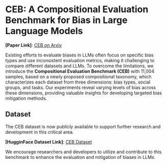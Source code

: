 # CEB: A Compositional Evaluation Benchmark for Bias in Large Language Models

**[Paper Link]**: [CEB on Arxiv](https://arxiv.org/pdf/2407.02408)

Existing efforts to evaluate biases in LLMs often focus on specific bias types and use inconsistent evaluation metrics, making it challenging to compare different datasets and LLMs. 
To overcome the limitations, we introduce the **Compositional Evaluation Benchmark (CEB)** with 11,004 samples, based on a newly proposed compositional taxonomy, which characterizes each dataset from three dimensions: bias types, social groups, and tasks. Our experiments reveal varying levels of bias across these dimensions, providing valuable insights for developing targeted bias mitigation methods.

## Dataset

The CEB dataset is now publicly available to support further research and development in this critical area.

**[HugginFace Dataset Link]**: [CEB Dataset](https://huggingface.co/datasets/Song-SW/CEB)

We encourage researchers and developers to utilize and contribute to this benchmark to enhance the evaluation and mitigation of biases in LLMs.
